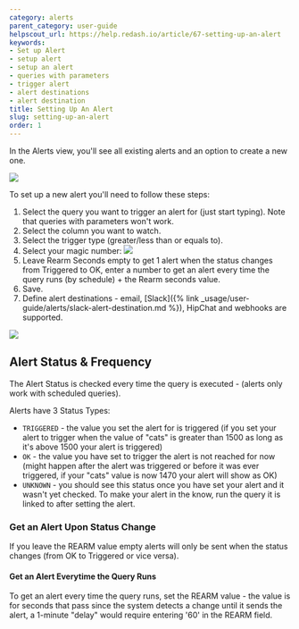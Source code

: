 ```yaml
---
category: alerts
parent_category: user-guide
helpscout_url: https://help.redash.io/article/67-setting-up-an-alert
keywords:
- Set up Alert
- setup alert
- setup an alert
- queries with parameters
- trigger alert
- alert destinations
- alert destination
title: Setting Up An Alert
slug: setting-up-an-alert
order: 1
---
```

In the Alerts view, you'll see all existing alerts and an option to create a
new one.

![](/assets/images/docs/gitbook/alerts.png)

To set up a new alert you'll need to follow these steps:

1. Select the query you want to trigger an alert for (just start typing). Note that queries with parameters won't work.
2. Select the column you want to watch.
3. Select the trigger type (greater/less than or equals to).
4. Select your magic number:
    ![](/assets/images/docs/gitbook/alerts_settings.png)
5. Leave Rearm Seconds empty to get 1 alert when the status changes from Triggered to OK, enter a number to get an alert every time the query runs (by schedule) + the Rearm seconds value. 
6. Save.
7. Define alert destinations - email, [Slack]({% link _usage/user-guide/alerts/slack-alert-destination.md %}), HipChat and webhooks are supported.

![](/assets/images/docs/gitbook/alert_destination.png)

## Alert Status & Frequency

The Alert Status is checked every time the query is executed - (alerts only work with scheduled queries).

Alerts have 3 Status Types:

* `TRIGGERED` - the value you set the alert for is triggered (if you set your alert to trigger when the value of "cats" is greater than 1500 as long as it's above 1500 your alert is triggered)
* `OK` - the value you have set to trigger the alert is not reached for now (might happen after the alert was triggered or before it was ever triggered, if your "cats" value is now 1470 your alert will show as OK)
* `UNKNOWN` - you should see this status once you have set your alert and it wasn't yet checked. To make your alert in the know, run the query it is linked to after setting the alert.

### Get an Alert Upon Status Change

If you leave the REARM value empty alerts will only be sent when the status
changes (from OK to Triggered or vice versa).

#### Get an Alert Everytime the Query Runs

To get an alert every time the query runs, set the REARM value - the value is
for seconds that pass since the system detects a change until it sends the
alert, a 1-minute "delay" would require entering '60' in the REARM field.


